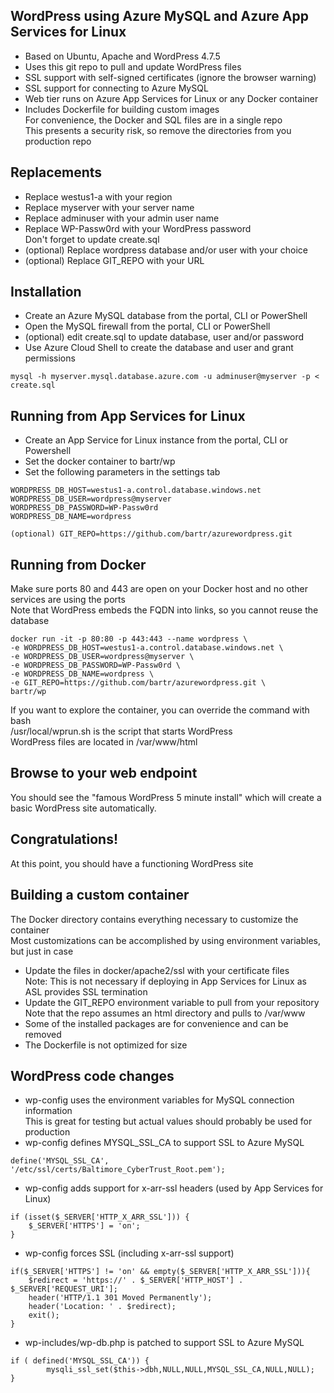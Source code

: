## WordPress using Azure MySQL and Azure App Services for Linux
* Based on Ubuntu, Apache and WordPress 4.7.5
* Uses this git repo to pull and update WordPress files
* SSL support with self-signed certificates (ignore the browser warning)
* SSL support for connecting to Azure MySQL
* Web tier runs on Azure App Services for Linux or any Docker container
* Includes Dockerfile for building custom images  
     For convenience, the Docker and SQL files are in a single repo  
     This presents a security risk, so remove the directories from you production repo

## Replacements
* Replace westus1-a with your region
* Replace myserver with your server name
* Replace adminuser with your admin user name
* Replace WP-Passw0rd with your WordPress password  
     Don't forget to update create.sql
* (optional) Replace wordpress database and/or user with your choice
* (optional) Replace GIT_REPO with your URL

## Installation
* Create an Azure MySQL database from the portal, CLI or PowerShell
* Open the MySQL firewall from the portal, CLI or PowerShell
* (optional) edit create.sql to update database, user and/or password
* Use Azure Cloud Shell to create the database and user and grant permissions
```
mysql -h myserver.mysql.database.azure.com -u adminuser@myserver -p < create.sql
```

## Running from App Services for Linux
* Create an App Service for Linux instance from the portal, CLI or Powershell
* Set the docker container to bartr/wp
* Set the following parameters in the settings tab
```
WORDPRESS_DB_HOST=westus1-a.control.database.windows.net
WORDPRESS_DB_USER=wordpress@myserver
WORDPRESS_DB_PASSWORD=WP-Passw0rd
WORDPRESS_DB_NAME=wordpress

(optional) GIT_REPO=https://github.com/bartr/azurewordpress.git
```

## Running from Docker
Make sure ports 80 and 443 are open on your Docker host and no other services are using the ports  
Note that WordPress embeds the FQDN into links, so you cannot reuse the database
```
docker run -it -p 80:80 -p 443:443 --name wordpress \
-e WORDPRESS_DB_HOST=westus1-a.control.database.windows.net \
-e WORDPRESS_DB_USER=wordpress@myserver \
-e WORDPRESS_DB_PASSWORD=WP-Passw0rd \
-e WORDPRESS_DB_NAME=wordpress \
-e GIT_REPO=https://github.com/bartr/azurewordpress.git \
bartr/wp
```
If you want to explore the container, you can override the command with bash  
/usr/local/wprun.sh is the script that starts WordPress  
WordPress files are located in /var/www/html

## Browse to your web endpoint
You should see the "famous WordPress 5 minute install" which will create a basic WordPress site automatically.

## Congratulations!
At this point, you should have a functioning WordPress site

## Building a custom container
The Docker directory contains everything necessary to customize the container  
Most customizations can be accomplished by using environment variables, but just in case  

* Update the files in docker/apache2/ssl with your certificate files  
    Note: This is not necessary if deploying in App Services for Linux as ASL provides SSL termination
* Update the GIT_REPO environment variable to pull from your repository  
     Note that the repo assumes an html directory and pulls to /var/www
* Some of the installed packages are for convenience and can be removed
* The Dockerfile is not optimized for size

## WordPress code changes
* wp-config uses the environment variables for MySQL connection information  
    This is great for testing but actual values should probably be used for production
* wp-config defines MYSQL_SSL_CA to support SSL to Azure MySQL
```
define('MYSQL_SSL_CA', '/etc/ssl/certs/Baltimore_CyberTrust_Root.pem');
```

* wp-config adds support for x-arr-ssl headers (used by App Services for Linux)
```
if (isset($_SERVER['HTTP_X_ARR_SSL'])) {
	$_SERVER['HTTPS'] = 'on';
}
```

* wp-config forces SSL (including x-arr-ssl support)
```
if($_SERVER['HTTPS'] != 'on' && empty($_SERVER['HTTP_X_ARR_SSL'])){
    $redirect = 'https://' . $_SERVER['HTTP_HOST'] . $_SERVER['REQUEST_URI'];
    header('HTTP/1.1 301 Moved Permanently');
    header('Location: ' . $redirect);
    exit();
}
```

* wp-includes/wp-db.php is patched to support SSL to Azure MySQL
```
if ( defined('MYSQL_SSL_CA')) {
        mysqli_ssl_set($this->dbh,NULL,NULL,MYSQL_SSL_CA,NULL,NULL);
}
```

